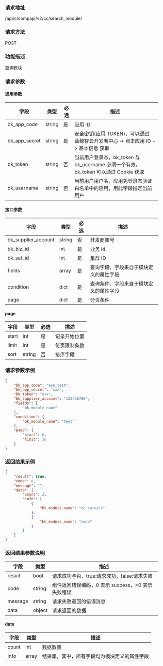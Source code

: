 
### 请求地址

/api/c/compapi/v2/cc/search_module/



### 请求方法

POST


### 功能描述

查询模块

### 请求参数


#### 通用参数

| 字段 | 类型 | 必选 | 描述 |
|-----------|------------|--------|------------|
| bk_app_code  | string    | 是 | 应用 ID     |
| bk_app_secret| string    | 是 | 安全密钥(应用 TOKEN)，可以通过 蓝鲸智云开发者中心 -&gt; 点击应用 ID -&gt; 基本信息 获取 |
| bk_token     | string    | 否 | 当前用户登录态，bk_token 与 bk_username 必须一个有效，bk_token 可以通过 Cookie 获取 |
| bk_username  | string    | 否 | 当前用户用户名，应用免登录态验证白名单中的应用，用此字段指定当前用户 |

#### 接口参数

| 字段      | 类型      | 必选   | 描述      |
|-----------|------------|--------|------------|
| bk_supplier_account | string     | 否     | 开发商账号 |
| bk_biz_id      | int     | 是     | 业务 id |
| bk_set_id      | int     | 是     | 集群 ID |
| fields         | array   | 是     | 查询字段，字段来自于模块定义的属性字段 |
| condition      | dict    | 是     | 查询条件，字段来自于模块定义的属性字段 |
| page           | dict    | 是     | 分页条件 |

#### page

| 字段      | 类型      | 必选   | 描述      |
|-----------|------------|--------|------------|
| start    | int    | 是     | 记录开始位置 |
| limit    | int    | 是     | 每页限制条数 |
| sort     | string | 否     | 排序字段 |

### 请求参数示例

```json
{
    "bk_app_code": "esb_test",
    "bk_app_secret": "xxx",
    "bk_token": "xxx",
    "bk_supplier_account": "123456789",
    "fields": [
        "bk_module_name"
    ],
    "condition": {
        "bk_module_name": "test"
    },
    "page": {
        "start": 0,
        "limit": 10
    }
}
```

### 返回结果示例

```json
{
    "result": true,
    "code": 0,
    "message": "",
    "data": {
        "count": 2,
        "info": [
            {
                "bk_module_name": "cc_service"
            },
            {
                "bk_module_name": "cmdb"
            }
        ]
    }
}
```

### 返回结果参数说明

| 字段      | 类型      | 描述      |
|-----------|-----------|-----------|
| result    | bool      | 请求成功与否，true:请求成功，false:请求失败 |
| code      | string    | 组件返回错误编码，0 表示 success，>0 表示失败错误 |
| message   | string    | 请求失败返回的错误消息 |
| data      | object    | 请求返回的数据 |

#### data

| 字段      | 类型      | 描述      |
|-----------|-----------|-----------|
| count     | int       | 数据数量 |
| info      | array     | 结果集，其中，所有字段均为模块定义的属性字段 |
